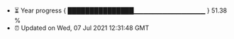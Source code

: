 - ⏳ Year progress { ███████████████▁▁▁▁▁▁▁▁▁▁▁▁▁▁▁ } 51.38 %
- ⏰ Updated on Wed, 07 Jul 2021 12:31:48 GMT

